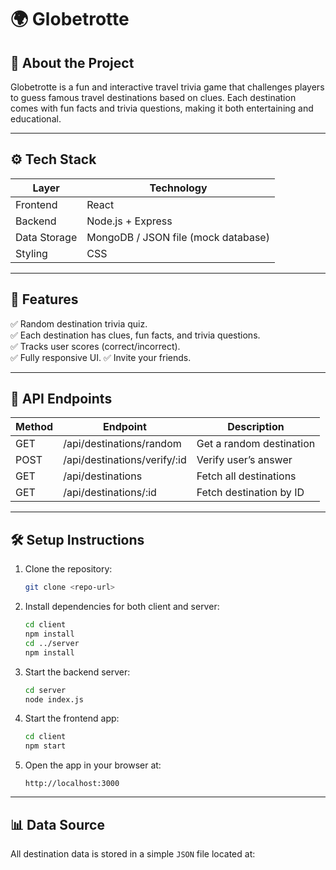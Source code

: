 # 🌍 Globetrotte

## 📖 About the Project
Globetrotte is a fun and interactive travel trivia game that challenges players to guess famous travel destinations based on clues. Each destination comes with fun facts and trivia questions, making it both entertaining and educational.

---

## ⚙️ Tech Stack

| Layer         | Technology  |
|----------------|--------------|
| Frontend       | React |
| Backend        | Node.js + Express |
| Data Storage   | MongoDB / JSON file (mock database) |
| Styling        | CSS |

---

## 🚀 Features

✅ Random destination trivia quiz.  
✅ Each destination has clues, fun facts, and trivia questions.  
✅ Tracks user scores (correct/incorrect).  
✅ Fully responsive UI. 
✅ Invite your friends. 


---


## 📄 API Endpoints

| Method | Endpoint                        | Description |
|---|---|---|
| GET   | /api/destinations/random     | Get a random destination |
| POST  | /api/destinations/verify/:id | Verify user’s answer |
| GET   | /api/destinations            | Fetch all destinations |
| GET   | /api/destinations/:id        | Fetch destination by ID |

---

## 🛠️ Setup Instructions

1. Clone the repository:
    ```sh
    git clone <repo-url>
    ```

2. Install dependencies for both client and server:
    ```sh
    cd client
    npm install
    cd ../server
    npm install
    ```

3. Start the backend server:
    ```sh
    cd server
    node index.js
    ```

4. Start the frontend app:
    ```sh
    cd client
    npm start
    ```

5. Open the app in your browser at:
    ```
    http://localhost:3000
    ```

---

## 📊 Data Source
All destination data is stored in a simple `JSON` file located at:
